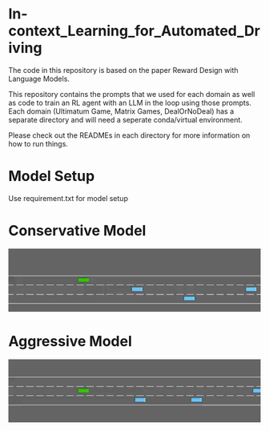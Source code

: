 # In-context_Learning_for_Automated_Driving

The code in this repository is based on the paper Reward Design with Language Models. 

This repository contains the prompts that we used for each domain as well as code to train an RL agent with an LLM in the loop using those prompts. Each domain (Ultimatum Game, Matrix Games, DealOrNoDeal) has a separate directory and will need a seperate conda/virtual environment. 

Please check out the READMEs in each directory for more information on how to run things.

# Model Setup

Use requirement.txt for model setup 

# Conservative Model
![Conservative Model](Results/conservative.gif)

# Aggressive Model
![Aggressive Model](Results/aggressive.gif)
